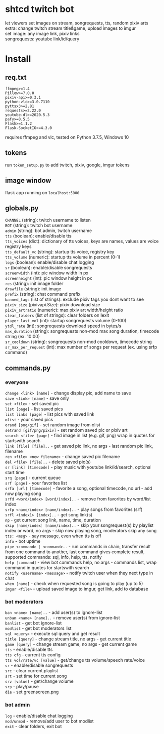 # shtcd twitch bot
  
let viewers set images on stream, songrequests, tts, random pixiv arts  
extra: change twitch stream title&game, upload images to imgur  
set image: any image link, pixiv links  
songrequests: youtube link/id/query

# Install

## req.txt

```
ffmpeg>=1.4
Pillow>=7.0.0
pixiv-api>=0.3.1
python-vlc>=3.0.7110
pyttsx3>=2.81
requests>=2.22.0
youtube-dl>=2020.5.3
pafy>=0.5.5
Flask>=1.1.2
Flask-SocketIO>=4.3.0
```

requires ffmpeg and vlc, tested on Python 3.7.5, Windows 10

## tokens

run `token_setup.py` to add twitch, pixiv, google, imgur tokens  

## image window

flask app running on `localhost:5000`  

## globals.py

`CHANNEL` (string): twitch username to listen  
`BOT` (string): twitch bot username  
`admin` (string): bot admin, twitch username  
`tts` (boolean): enable/disable tts  
`tts_voices` (dict): dictionary of tts voices, keys are names, values are voice registry keys  
`tts_default_vc` (string): startup tts voice, registry key  
`tts_volume` (numeric): startup tts volume in percent (0-1)  
`logs` (boolean): enable/disable chat logging  
`sr` (boolean): enable/disable songrequests  
`screenwidth` (int): pic window width in px  
`screenheight` (int): pic window height in px  
`res` (string): init image folder  
`drawfile` (string): init image  
`prefix` (string): chat command prefix  
`banned_tags` (list of strings): exclude pixiv tags you dont want to see  
`pixiv_size` (pixivapi.Size): pixiv download size  
`pixiv_artratio` (numeric): max pixiv art width/height ratio  
`clear_folders` (list of strings): clear folders on !exit  
`player_last_vol` (int): startup songrequests volume (0-100)  
`ytdl_rate` (int): songrequests download speed in bytes/s  
`max_duration` (string): songrequests non-mod max song duration, timecode string (ex. 10:00)  
`sr_cooldown` (string): songrequests non-mod cooldown, timecode string  
`sr_max_per_request` (int): max number of songs per request (ex. using srfp command)  

## commands.py

### everyone
`change <link> [name]` - change display pic, add name to save  
`save <link> [name]` - save only  
`set <file>` - set saved pic  
`list [page]` - list saved pics  
`list links [page]` - list pics with saved link  
`olist` - your saved pics  
`orand [png/gif]` - set random image from olist  
`setrand [gif/png/pixiv]` - set random saved pic or pixiv art  
`search <file> [page]` - find image in list (e.g. gif, png) wrap in quotes for startswith search  
`link [file] [file]..` - get saved pic link, no args - last random pic link, filename  
`ren <file> <new filename>` - change saved pic filename  
`del <file> [file]..` - delete saved pic(s)  
`sr [link] [timecode]` - play music with youtube link/id/search, optional start time  
`srq [page]` - current queue  
`srf [page]` - your favorites list  
`srfa [url] [timecode]` - favorite a song, optional timecode, no url - add now playing song  
`srfd <word/index> [word/index]..` - remove from favorites by word/list index  
`srfp <name/index> [name/index]..` - play songs from favorites (srf)  
`srfl <index1> [index]..` - get song link(s)  
`np` - get current song link, name, time, duration  
`skip [name/index] [name/index]..` - skip your songrequest(s) by playlist index or word, no args - skip now playing song, moderators skip any song  
`tts: <msg>` - say message, even when tts is off  
`info` - bot uptime  
`pipe <command> | <command>..` - run commands in chain, transfer result from one command to another, last command gives complete result, supported commands: sql, info, help, tts, notify  
`help [command]` - view bot commands help, no args - commands list, wrap command in quotes for startswith search  
`notify <username> <message>` - notify twitch user when they next type in chat  
`when [name]` - check when requested song is going to play (up to 5)  
`imgur <file>` - upload saved image to imgur, get link, add to database  
### bot moderators

`ban <name> [name]..` - add user(s) to ignore-list  
`unban <name> [name]..` - remove user(s) from ignore-list  
`banlist` - get bot ignore-list  
`modlist` - get bot moderators list  
`sql <query>` - execute sql query and get result  
`title [query]` - change stream title, no args - get current title  
`game [query]` - change stream game, no args - get current game  
`tts` - enable/disable tts  
`tts cfg` - current tts config  
`tts vol/rate/vc [value]` - get/change tts volume/speech rate/voice  
`sr` - enable/disable songrequests  
`src` - clear current playlist  
`srt` - set time for current song  
`srv [value]` - get/change volume  
`srp` - play/pause  
`die` - set greenscreen.png  

### bot admin

`log` - enable/disable chat logging  
`mod/unmod` - remove/add user to bot modlist  
`exit` - clear folders, exit bot  
